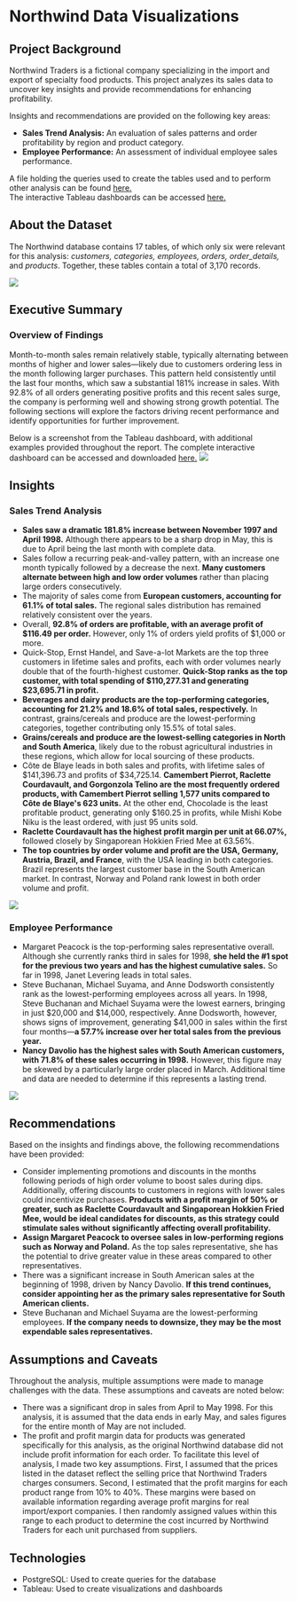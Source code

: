 # Northwind Data Visualizations
## Project Background

Northwind Traders is a fictional company specializing in the import and export of specialty food products. This project analyzes its sales data to uncover key insights and provide recommendations for enhancing profitability.

Insights and recommendations are provided on the following key areas:

+ **Sales Trend Analysis:** An evaluation of sales patterns and order profitability by region and product category.
+ **Employee Performance:** An assessment of individual employee sales performance.

A file holding the queries used to create the tables used and to perform other analysis can be found [here.](northwind_queries.sql) <br />
The interactive Tableau dashboards can be accessed [here.](https://public.tableau.com/app/profile/giovanni.pecorino/viz/NorthwindDashboards/SalesBreakdown?publish=yes)

## About the Dataset

The Northwind database contains 17 tables, of which only six were relevant for this analysis: *customers, categories, employees, orders, order_details,* and *products*. Together, these tables contain a total of 3,170 records.

![](images/erd.PNG)

## Executive Summary

### Overview of Findings

Month-to-month sales remain relatively stable, typically alternating between months of higher and lower sales—likely due to customers ordering less in the month following larger purchases. This pattern held consistently until the last four months, which saw a substantial 181% increase in sales. With 92.8% of all orders generating positive profits and this recent sales surge, the company is performing well and showing strong growth potential. The following sections will explore the factors driving recent performance and identify opportunities for further improvement. 

Below is a screenshot from the Tableau dashboard, with additional examples provided throughout the report. The complete interactive dashboard can be accessed and downloaded [here.](https://public.tableau.com/app/profile/giovanni.pecorino/viz/NorthwindDashboards/SalesBreakdown?publish=yes)
![](images/Northwind_sales.PNG)

## Insights

### Sales Trend Analysis

+ **Sales saw a dramatic 181.8% increase between November 1997 and April 1998.** Although there appears to be a sharp drop in May, this is due to April being the last month with complete data.
+ Sales follow a recurring peak-and-valley pattern, with an increase one month typically followed by a decrease the next. **Many customers alternate between high and low order volumes** rather than placing large orders consecutively.
+ The majority of sales come from **European customers, accounting for 61.1% of total sales.** The regional sales distribution has remained relatively consistent over the years.
+ Overall, **92.8% of orders are profitable, with an average profit of $116.49 per order.** However, only 1% of orders yield profits of $1,000 or more.
+ Quick-Stop, Ernst Handel, and Save-a-lot Markets are the top three customers in lifetime sales and profits, each with order volumes nearly double that of the fourth-highest customer. **Quick-Stop ranks as the top customer, with total spending of $110,277.31 and generating $23,695.71 in profit.**
+ **Beverages and dairy products are the top-performing categories, accounting for 21.2% and 18.6% of total sales, respectively.** In contrast, grains/cereals and produce are the lowest-performing categories, together contributing only 15.5% of total sales.
+ **Grains/cereals and produce are the lowest-selling categories in North and South America**, likely due to the robust agricultural industries in these regions, which allow for local sourcing of these products.
+ Côte de Blaye leads in both sales and profits, with lifetime sales of $141,396.73 and profits of $34,725.14. **Camembert Pierrot, Raclette Courdavault, and Gorgonzola Telino are the most frequently ordered products, with Camembert Pierrot selling 1,577 units compared to Côte de Blaye's 623 units.** At the other end, Chocolade is the least profitable product, generating only $160.25 in profits, while Mishi Kobe Niku is the least ordered, with just 95 units sold.
+ **Raclette Courdavault has the highest profit margin per unit at 66.07%,** followed closely by Singaporean Hokkien Fried Mee at 63.56%.
+ **The top countries by order volume and profit are the USA, Germany, Austria, Brazil, and France**, with the USA leading in both categories. Brazil represents the largest customer base in the South American market. In contrast, Norway and Poland rank lowest in both order volume and profit.

![](images/Northwind1.PNG)

### Employee Performance

+ Margaret Peacock is the top-performing sales representative overall. Although she currently ranks third in sales for 1998, **she held the #1 spot for the previous two years and has the highest cumulative sales.** So far in 1998, Janet Levering leads in total sales.
+ Steve Buchanan, Michael Suyama, and Anne Dodsworth consistently rank as the lowest-performing employees across all years. In 1998, Steve Buchanan and Michael Suyama were the lowest earners, bringing in just $20,000 and $14,000, respectively. Anne Dodsworth, however, shows signs of improvement, generating $41,000 in sales within the first four months—**a 57.7% increase over her total sales from the previous year.**
+ **Nancy Davolio has the highest sales with South American customers, with 71.8% of these sales occurring in 1998.** However, this figure may be skewed by a particularly large order placed in March. Additional time and data are needed to determine if this represents a lasting trend.

![](images/Northwind2.PNG)

## Recommendations

Based on the insights and findings above, the following recommendations have been provided:

+ Consider implementing promotions and discounts in the months following periods of high order volume to boost sales during dips. Additionally, offering discounts to customers in regions with lower sales could incentivize purchases. **Products with a profit margin of 50% or greater, such as Raclette Courdavault and Singaporean Hokkien Fried Mee, would be ideal candidates for discounts, as this strategy could stimulate sales without significantly affecting overall profitability.**
+ **Assign Margaret Peacock to oversee sales in low-performing regions such as Norway and Poland.** As the top sales representative, she has the potential to drive greater value in these areas compared to other representatives.
+ There was a significant increase in South American sales at the beginning of 1998, driven by Nancy Davolio. **If this trend continues, consider appointing her as the primary sales representative for South American clients.**
+ Steve Buchanan and Michael Suyama are the lowest-performing employees. **If the company needs to downsize, they may be the most expendable sales representatives.**


## Assumptions and Caveats

Throughout the analysis, multiple assumptions were made to manage challenges with the data. These assumptions and caveats are noted below:

+ There was a significant drop in sales from April to May 1998. For this analysis, it is assumed that the data ends in early May, and sales figures for the entire month of May are not included.
+ The profit and profit margin data for products was generated specifically for this analysis, as the original Northwind database did not include profit information for each order. To facilitate this level of analysis, I made two key assumptions. First, I assumed that the prices listed in the dataset reflect the selling price that Northwind Traders charges consumers. Second, I estimated that the profit margins for each product range from 10% to 40%. These margins were based on available information regarding average profit margins for real import/export companies. I then randomly assigned values within this range to each product to determine the cost incurred by Northwind Traders for each unit purchased from suppliers.

## Technologies

+ PostgreSQL: Used to create queries for the database
+ Tableau: Used to create visualizations and dashboards

